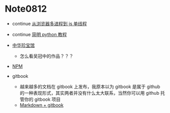 # Note0812


- continue [从浏览器多进程到 js 单线程](https://segmentfault.com/a/1190000012925872)

- continue [简明 python 教程](https://wizardforcel.gitbooks.io/a-byte-of-python/content/57.html)

- [中华珍宝馆](http://www.ltfc.net/)
    - 怎么看吴冠中的作品？？？


- [NPM](https://wohugb.gitbooks.io/npm/content/)

- gitbook 
    - 越来越多的文档在 gitbook 上发布，我原本以为 gitbook 是属于 github 的一种表现形式，其实两者并没有什么太大联系，当然你可以用 github 托管你的 gitbook 项目
    - [Markdown + gitbook](https://wizardforcel.gitbooks.io/markdown-simple-world/content/4.html)
